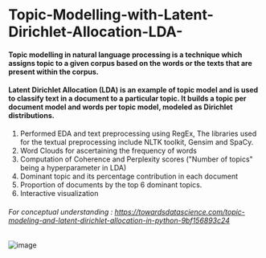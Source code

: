 # Topic-Modelling-with-Latent-Dirichlet-Allocation-LDA-

#### Topic modelling in natural language processing is a technique which assigns topic to a given corpus based on the words or the texts that are present within the corpus. 
#### Latent Dirichlet Allocation (LDA) is an example of topic model and is used to classify text in a document to a particular topic. It builds a topic per document model and words per topic model, modeled as Dirichlet distributions.
 
 1) Performed EDA and text preprocessing using RegEx, The libraries used for the textual preprocessing include NLTK toolkit, Gensim and SpaCy.
 2) Word Clouds for ascertaining the frequency of words
 3) Computation of Coherence and Perplexity scores ("Number of topics" being a hyperparameter in LDA)
 4) Dominant topic and its percentage contribution in each document
 5) Proportion of documents by the top 6 dominant topics.
 6) Interactive visualization

###### For conceptual understanding : https://towardsdatascience.com/topic-modeling-and-latent-dirichlet-allocation-in-python-9bf156893c24

 
![image](https://user-images.githubusercontent.com/52730843/200168759-37379ce0-6936-4727-a6b4-703d0d224ad3.png)
